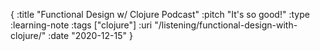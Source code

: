 {
  :title "Functional Design w/ Clojure Podcast"
  :pitch "It's so good!"
  :type :learning-note
  :tags ["clojure"]
  :uri "/listening/functional-design-with-clojure/"
  :date "2020-12-15"
}
